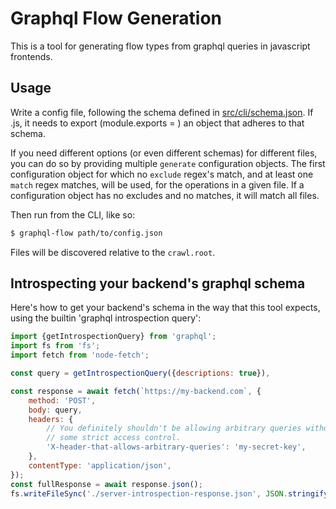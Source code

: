 # Graphql Flow Generation

This is a tool for generating flow types from graphql queries in javascript frontends.

## Usage

Write a config file, following the schema defined in [src/cli/schema.json](src/cli/schema.json).
If .js, it needs to export (module.exports = ) an object that adheres to that schema.

If you need different options (or even different schemas) for different files, you can do so by providing
multiple `generate` configuration objects. The first configuration object for which no `exclude` regex's
match, and at least one `match` regex matches, will be used, for the operations in a given file.
If a configuration object has no excludes and no matches, it will match all files.

Then run from the CLI, like so:

```bash
$ graphql-flow path/to/config.json
```

Files will be discovered relative to the `crawl.root`.

## Introspecting your backend's graphql schema
Here's how to get your backend's schema in the way that this tool expects, using the builtin 'graphql introspection query':

```js
import {getIntrospectionQuery} from 'graphql';
import fs from 'fs';
import fetch from 'node-fetch';

const query = getIntrospectionQuery({descriptions: true}),

const response = await fetch(`https://my-backend.com`, {
    method: 'POST',
    body: query,
    headers: {
        // You definitely shouldn't be allowing arbitrary queries without
        // some strict access control.
        'X-header-that-allows-arbitrary-queries': 'my-secret-key',
    },
    contentType: 'application/json',
});
const fullResponse = await response.json();
fs.writeFileSync('./server-introspection-response.json', JSON.stringify(fullResponse.data, null, 2));
```
